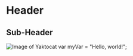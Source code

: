 # Header
## Sub-Header
![Image of Yaktocat](https://octodex.github.com/images/yaktocat.png)
var myVar = "Hello, world!";
